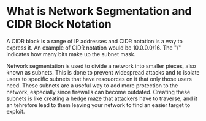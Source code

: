 # What is Network Segmentation and CIDR Block Notation

A CIDR block is a range of IP addresses and CIDR notation is a way to express it. An example of CIDR notation would be 10.0.0.0/16. The "/" indicates how many bits make up the subnet mask.

Network segmentation is used to divide a network into smaller pieces, also known as subnets. This is done to prevent widespread attacks and to isolate users to specific subnets that have resouorces on it that only those users need. These subnets are a useful way to add more protection to the network, especially since firewalls can become outdated. Creating these subnets is like creating a hedge maze that attackers have to traverse, and it  an tehrefore lead to them leaving your network to find an easier target to exploit.
